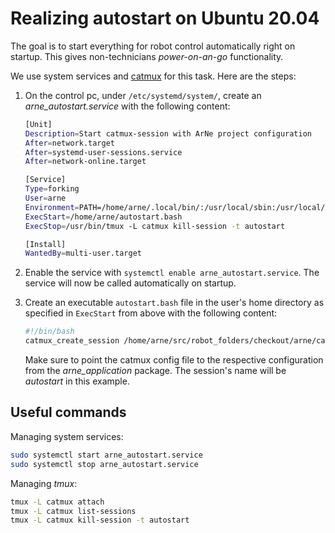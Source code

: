 # Realizing autostart on Ubuntu 20.04
The goal is to start everything for robot control automatically right on startup.
This gives non-technicians *power-on-an-go* functionality.

We use system services and [catmux](https://github.com/fmauch/catmux) for this task.
Here are the steps:

1.
   On the control pc, under `/etc/systemd/system/`, create an *arne_autostart.service* with the following content:
   ```bash
   [Unit]
   Description=Start catmux-session with ArNe project configuration
   After=network.target
   After=systemd-user-sessions.service
   After=network-online.target
   
   [Service]
   Type=forking
   User=arne
   Environment=PATH=/home/arne/.local/bin/:/usr/local/sbin:/usr/local/bin:/usr/sbin:/usr/bin:/sbin:/bin:/snap/bin
   ExecStart=/home/arne/autostart.bash
   ExecStop=/usr/bin/tmux -L catmux kill-session -t autostart
   
   [Install]
   WantedBy=multi-user.target
   ```
   
2.
   Enable the service with `systemctl enable arne_autostart.service`. The service will now be called automatically on startup.


3.
   Create an executable `autostart.bash` file in the user's home directory as specified in `ExecStart` from above with the following content:
   ```bash
   #!/bin/bash
   catmux_create_session /home/arne/src/robot_folders/checkout/arne/catkin_ws/src/ArNe/arne_application/config/arne_autostart.yaml -n autostart -d
   ```
   Make sure to point the catmux config file to the respective configuration from the *arne_application* package.
   The session's name will be *autostart* in this example.


## Useful commands
Managing system services:

```bash
sudo systemctl start arne_autostart.service
sudo systemctl stop arne_autostart.service
```

Managing *tmux*:
```bash
tmux -L catmux attach
tmux -L catmux list-sessions
tmux -L catmux kill-session -t autostart
```
